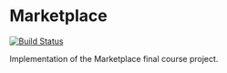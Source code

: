 # Marketplace

[![Build Status](https://travis-ci.org/solidity-exercises/Marketplace.svg?branch=develop)](https://travis-ci.org/solidity-exercises/Marketplace)

Implementation of the Marketplace final course project.
